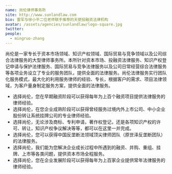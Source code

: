 ```yaml
---
name: 尚伦律师事务所
site: http://www.sunlandlaw.com
bio: 雷军与徐小平二位老师联手推荐的天使投融资法律机构
avatar: /assets/agencies/sunlandlaw/logo-square.jpg
twitter: 
people:
  - mingruo-zhang
---
```


尚伦是一家专长于资本市场领域、知识产权领域、国际贸易与竞争领域以及公司综合法律服务的大型律师事务所。本所针对资本市场、投融资法律服务、知识产权登记申请与保护法律服务、国际贸易与竞争法律服务以及公司日常经营综合法律服务等各项业务设立了专业的服务团队，提供全面的法律服务。尚伦法律服务实行团队化服务模式，最大化的利用服务律师的经验、专长，根据客户的需求、项目法律领域，为客户量身制定服务方案，提供全面的法律服务。

- 选择尚伦，您在早期融资阶段可以获得每年为上百个融资项目提供法律服务的律师经验。
- 选择尚伦，在您企业成熟阶段可以获得曾经服务过境内外上市公司、中小企业股份转让系统挂牌公司的专业律师经验。
- 选择尚伦，无论涉及商标、专利申请，著作权登记，还是各项知识产权的许可、转让，知识产权争议解决等等，都可以在这里一并完成。
- 选择尚伦，您可以获得中国反垄断法领域顶尖律师团队（原世泽反垄断团队）的法律服务。
- 选择尚伦，我们能为您解决企业成长过程中所遇到的融资、并购、重组、挂牌、上市等各类问题，提供资本市场全程服务。
- 选择尚伦，您在企业发展阶段可以获得每年为上百家企业提供常年法律服务的律师经验。
